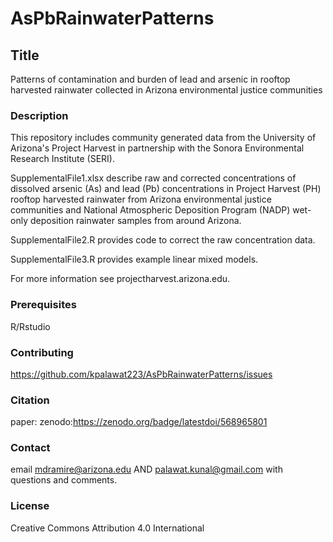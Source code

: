 # AsPbRainwaterPatterns

## Title
Patterns of contamination and burden of lead and arsenic in rooftop harvested rainwater collected in Arizona environmental justice communities

### Description
This repository includes community generated data from the University of Arizona's Project Harvest in partnership with the Sonora Environmental Research Institute (SERI).

SupplementalFile1.xlsx describe raw and corrected concentrations of dissolved arsenic (As) and lead (Pb) concentrations in Project Harvest (PH) rooftop harvested rainwater from Arizona environmental justice communities and National Atmospheric Deposition Program (NADP) wet-only deposition rainwater samples from around Arizona.

SupplementalFile2.R provides code to correct the raw concentration data.

SupplementalFile3.R provides example linear mixed models.

For more information see projectharvest.arizona.edu.

### Prerequisites
R/Rstudio

### Contributing
https://github.com/kpalawat223/AsPbRainwaterPatterns/issues

### Citation
paper:
zenodo:https://zenodo.org/badge/latestdoi/568965801

### Contact
email mdramire@arizona.edu AND palawat.kunal@gmail.com with questions and comments.

### License
Creative Commons Attribution 4.0 International



